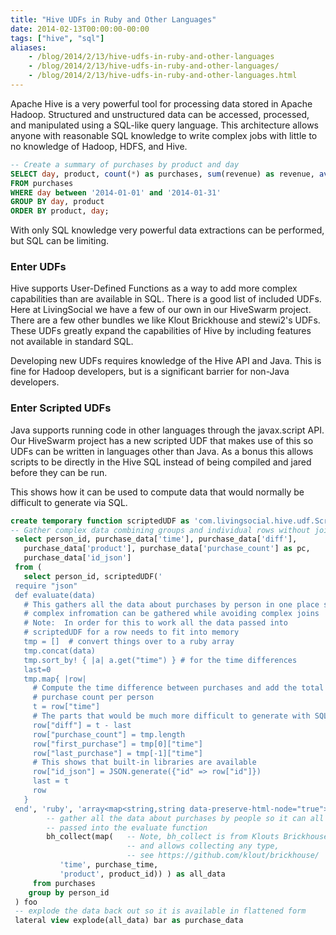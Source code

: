 ```yaml
---
title: "Hive UDFs in Ruby and Other Languages"
date: 2014-02-13T00:00:00-00:00
tags: ["hive", "sql"]
aliases:
    - /blog/2014/2/13/hive-udfs-in-ruby-and-other-languages
    - /blog/2014/2/13/hive-udfs-in-ruby-and-other-languages/
    - /blog/2014/2/13/hive-udfs-in-ruby-and-other-languages.html
---
```


Apache Hive is a very powerful tool for processing data stored in Apache Hadoop. Structured and unstructured data can be accessed, processed, and manipulated using a SQL-like query language. This architecture allows anyone with reasonable SQL knowledge to write complex jobs with little to no knowledge of Hadoop, HDFS, and Hive.

<!--more--> 

```SQL
-- Create a summary of purchases by product and day
SELECT day, product, count(*) as purchases, sum(revenue) as revenue, avg(revenue) as average_revenue_by_purchase
FROM purchases
WHERE day between '2014-01-01' and '2014-01-31'
GROUP BY day, product
ORDER BY product, day;
```

With only SQL knowledge very powerful data extractions can be performed, but SQL can be limiting.

### Enter UDFs

Hive supports User-Defined Functions as a way to add more complex capabilities than are available in SQL. There is a good list of included UDFs. Here at LivingSocial we have a few of our own in our HiveSwarm project. There are a few other bundles we like Klout Brickhouse and stewi2's UDFs. These UDFs greatly expand the capabilities of Hive by including features not available in standard SQL.

Developing new UDFs requires knowledge of the Hive API and Java. This is fine for Hadoop developers, but is a significant barrier for non-Java developers.

### Enter Scripted UDFs

Java supports running code in other languages through the javax.script API. Our HiveSwarm project has a new scripted UDF that makes use of this so UDFs can be written in languages other than Java. As a bonus this allows scripts to be directly in the Hive SQL instead of being compiled and jared before they can be run.

This shows how it can be used to compute data that would normally be difficult to generate via SQL.

```SQL
create temporary function scriptedUDF as 'com.livingsocial.hive.udf.ScriptedUDF';
-- Gather complex data combining groups and individual rows without joins
 select person_id, purchase_data['time'], purchase_data['diff'],
   purchase_data['product'], purchase_data['purchase_count'] as pc,
   purchase_data['id_json']
 from (
   select person_id, scriptedUDF('
 require "json"
 def evaluate(data)
   # This gathers all the data about purchases by person in one place so 
   # complex infromation can be gathered while avoiding complex joins
   # Note:  In order for this to work all the data passed into 
   # scriptedUDF for a row needs to fit into memory
   tmp = []  # convert things over to a ruby array
   tmp.concat(data)
   tmp.sort_by! { |a| a.get("time") } # for the time differences
   last=0
   tmp.map{ |row|
     # Compute the time difference between purchases and add the total 
     # purchase count per person
     t = row["time"]
     # The parts that would be much more difficult to generate with SQL
     row["diff"] = t - last
     row["purchase_count"] = tmp.length
     row["first_purchase"] = tmp[0]["time"]
     row["last_purchase"] = tmp[-1]["time"]
     # This shows that built-in libraries are available
     row["id_json"] = JSON.generate({"id" => row["id"]})
     last = t
     row
   }
 end', 'ruby', 'array<map<string,string data-preserve-html-node="true">>',
        -- gather all the data about purchases by people so it can all be 
        -- passed into the evaluate function
        bh_collect(map(   -- Note, bh_collect is from Klouts Brickhouse 
                          -- and allows collecting any type, 
                          -- see https://github.com/klout/brickhouse/
           'time', purchase_time,
           'product', product_id)) ) as all_data
     from purchases
    group by person_id
 ) foo
 -- explode the data back out so it is available in flattened form
 lateral view explode(all_data) bar as purchase_data
 ```